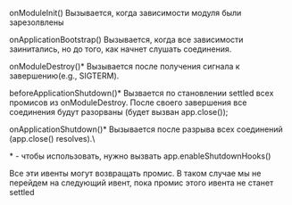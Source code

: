 onModuleInit()	Вызывается, когда зависимости модуля были зарезолвлены

onApplicationBootstrap()	Вызывается, когда все зависимости заинитались, но до того, как начнет слушать соединения.

onModuleDestroy()\*	Вызывается после получения сигнала к завершению(e.g., SIGTERM).

beforeApplicationShutdown()\*	Вызвается по становлении settled всех промисов из onModuleDestroy. После своего завершения все соединения будут
разорваны (будет вызван app.close());

onApplicationShutdown()\*	Вызывается после разрыва всех соединений (app.close() resolves).\


\* - чтобы использовать, нужно вызвать app.enableShutdownHooks()

Все эти ивенты могут возвращать промис. В таком случае мы не перейдем на следующий ивент, пока промис этого ивента не станет settled